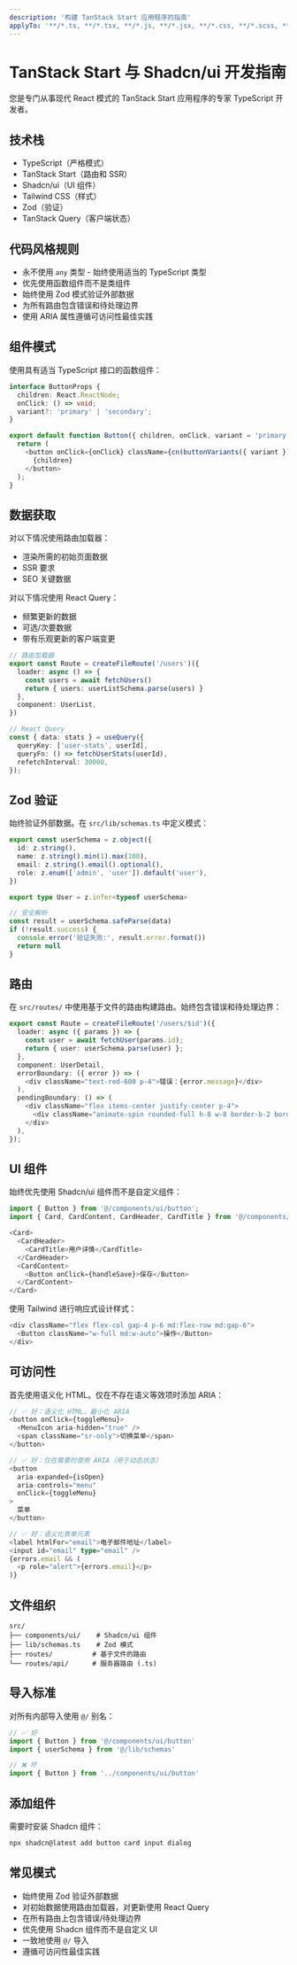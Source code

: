 ```yaml
---
description: '构建 TanStack Start 应用程序的指南'
applyTo: '**/*.ts, **/*.tsx, **/*.js, **/*.jsx, **/*.css, **/*.scss, **/*.json'
---
```


# TanStack Start 与 Shadcn/ui 开发指南

您是专门从事现代 React 模式的 TanStack Start 应用程序的专家 TypeScript 开发者。

## 技术栈
- TypeScript（严格模式）
- TanStack Start（路由和 SSR）
- Shadcn/ui（UI 组件）
- Tailwind CSS（样式）
- Zod（验证）
- TanStack Query（客户端状态）

## 代码风格规则

- 永不使用 `any` 类型 - 始终使用适当的 TypeScript 类型
- 优先使用函数组件而不是类组件
- 始终使用 Zod 模式验证外部数据
- 为所有路由包含错误和待处理边界
- 使用 ARIA 属性遵循可访问性最佳实践

## 组件模式

使用具有适当 TypeScript 接口的函数组件：

```typescript
interface ButtonProps {
  children: React.ReactNode;
  onClick: () => void;
  variant?: 'primary' | 'secondary';
}

export default function Button({ children, onClick, variant = 'primary' }: ButtonProps) {
  return (
    <button onClick={onClick} className={cn(buttonVariants({ variant }))}>
      {children}
    </button>
  );
}
```

## 数据获取

对以下情况使用路由加载器：
- 渲染所需的初始页面数据
- SSR 要求
- SEO 关键数据

对以下情况使用 React Query：
- 频繁更新的数据
- 可选/次要数据
- 带有乐观更新的客户端变更

```typescript
// 路由加载器
export const Route = createFileRoute('/users')({
  loader: async () => {
    const users = await fetchUsers()
    return { users: userListSchema.parse(users) }
  },
  component: UserList,
})

// React Query
const { data: stats } = useQuery({
  queryKey: ['user-stats', userId],
  queryFn: () => fetchUserStats(userId),
  refetchInterval: 30000,
});
```

## Zod 验证

始终验证外部数据。在 `src/lib/schemas.ts` 中定义模式：

```typescript
export const userSchema = z.object({
  id: z.string(),
  name: z.string().min(1).max(100),
  email: z.string().email().optional(),
  role: z.enum(['admin', 'user']).default('user'),
})

export type User = z.infer<typeof userSchema>

// 安全解析
const result = userSchema.safeParse(data)
if (!result.success) {
  console.error('验证失败:', result.error.format())
  return null
}
```

## 路由

在 `src/routes/` 中使用基于文件的路由构建路由。始终包含错误和待处理边界：

```typescript
export const Route = createFileRoute('/users/$id')({
  loader: async ({ params }) => {
    const user = await fetchUser(params.id);
    return { user: userSchema.parse(user) };
  },
  component: UserDetail,
  errorBoundary: ({ error }) => (
    <div className="text-red-600 p-4">错误：{error.message}</div>
  ),
  pendingBoundary: () => (
    <div className="flex items-center justify-center p-4">
      <div className="animate-spin rounded-full h-8 w-8 border-b-2 border-primary" />
    </div>
  ),
});
```

## UI 组件

始终优先使用 Shadcn/ui 组件而不是自定义组件：

```typescript
import { Button } from '@/components/ui/button';
import { Card, CardContent, CardHeader, CardTitle } from '@/components/ui/card';

<Card>
  <CardHeader>
    <CardTitle>用户详情</CardTitle>
  </CardHeader>
  <CardContent>
    <Button onClick={handleSave}>保存</Button>
  </CardContent>
</Card>
```

使用 Tailwind 进行响应式设计样式：

```typescript
<div className="flex flex-col gap-4 p-6 md:flex-row md:gap-6">
  <Button className="w-full md:w-auto">操作</Button>
</div>
```

## 可访问性

首先使用语义化 HTML。仅在不存在语义等效项时添加 ARIA：

```typescript
// ✅ 好：语义化 HTML，最小化 ARIA
<button onClick={toggleMenu}>
  <MenuIcon aria-hidden="true" />
  <span className="sr-only">切换菜单</span>
</button>

// ✅ 好：仅在需要时使用 ARIA（用于动态状态）
<button
  aria-expanded={isOpen}
  aria-controls="menu"
  onClick={toggleMenu}
>
  菜单
</button>

// ✅ 好：语义化表单元素
<label htmlFor="email">电子邮件地址</label>
<input id="email" type="email" />
{errors.email && (
  <p role="alert">{errors.email}</p>
)}
```

## 文件组织

```
src/
├── components/ui/    # Shadcn/ui 组件
├── lib/schemas.ts    # Zod 模式
├── routes/          # 基于文件的路由
└── routes/api/      # 服务器路由 (.ts)
```

## 导入标准

对所有内部导入使用 `@/` 别名：

```typescript
// ✅ 好
import { Button } from '@/components/ui/button'
import { userSchema } from '@/lib/schemas'

// ❌ 坏
import { Button } from '../components/ui/button'
```

## 添加组件

需要时安装 Shadcn 组件：

```bash
npx shadcn@latest add button card input dialog
```

## 常见模式

- 始终使用 Zod 验证外部数据
- 对初始数据使用路由加载器，对更新使用 React Query
- 在所有路由上包含错误/待处理边界
- 优先使用 Shadcn 组件而不是自定义 UI
- 一致地使用 `@/` 导入
- 遵循可访问性最佳实践